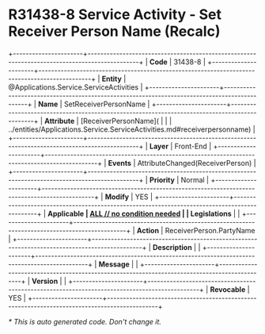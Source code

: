 ﻿---
erp.type: front-end-business-rule
erp.entity: Applications.Service.ServiceActivities
---

# R31438-8 Service Activity - Set Receiver Person Name (Recalc)
+----------------------+----------------------------------------------------------------------------------------------+
| **Code**             | 31438-8                                                                                      |
+----------------------+----------------------------------------------------------------------------------------------+
| **Entity**           | @Applications.Service.ServiceActivities                                                      |
+----------------------+----------------------------------------------------------------------------------------------+
| **Name**             | SetReceiverPersonName                                                                        |
+----------------------+----------------------------------------------------------------------------------------------+
| **Attribute**        | [ReceiverPersonName](                                                                        |
|                      | ../entities/Applications.Service.ServiceActivities.md#receiverpersonname)                    |
+----------------------+----------------------------------------------------------------------------------------------+
| **Layer**            | Front-End                                                                                    |
+----------------------+----------------------------------------------------------------------------------------------+
| **Events**           | AttributeChanged(ReceiverPerson)                                                             |
+----------------------+----------------------------------------------------------------------------------------------+
| **Priority**         | Normal                                                                                       |
+----------------------+----------------------------------------------------------------------------------------------+
| **Modify**           | YES                                                                                          |
+----------------------+----------------------------------------------------------------------------------------------+
| **Applicable         | [ALL // no condition needed](xref:applicable-legislations)                                   |
| Legislations**       |                                                                                              |
+----------------------+----------------------------------------------------------------------------------------------+
| **Action**           | ReceiverPerson.PartyName                                                                     |
+----------------------+----------------------------------------------------------------------------------------------+
| **Description**      |                                                                                              |
+----------------------+----------------------------------------------------------------------------------------------+
| **Message**          |                                                                                              |
+----------------------+----------------------------------------------------------------------------------------------+
| **Version**          |                                                                                              |
+----------------------+----------------------------------------------------------------------------------------------+
| **Revocable**        | YES                                                                                          |
+----------------------+----------------------------------------------------------------------------------------------+

*\* This is auto generated code. Don't change it.*
